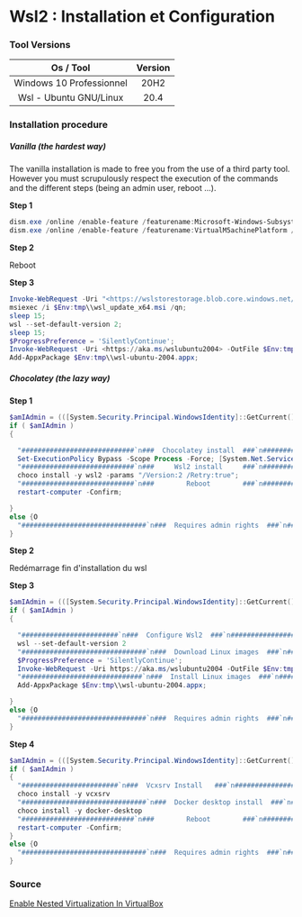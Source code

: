 # Wsl2 : Installation et Configuration

### Tool Versions

|         Os / Tool        | Version |
| :----------------------: | :-----: |
| Windows 10 Professionnel |   20H2  |
|  Wsl - Ubuntu GNU/Linux  |   20.4  |

### Installation procedure

##### Vanilla (the hardest way)

The vanilla installation is made to free you from the use of a third party tool.  
However you must scrupulously respect the execution of the commands and the different steps (being an admin user, reboot ...).

**Step 1**

```powershell
dism.exe /online /enable-feature /featurename:Microsoft-Windows-Subsystem-Linux /all /norestart;
dism.exe /online /enable-feature /featurename:VirtualM5achinePlatform /all /norestart;
```

**Step 2**

Reboot

**Step 3**

```powershell
Invoke-WebRequest -Uri "<https://wslstorestorage.blob.core.windows.net/wslblob/wsl_update_x64.msi>" -Outfile "$Env:tmp\\wsl_update_x64.msi";
msiexec /i $Env:tmp\\wsl_update_x64.msi /qn;
sleep 15;
wsl --set-default-version 2;
sleep 15;
$ProgressPreference = 'SilentlyContinue';
Invoke-WebRequest -Uri <https://aka.ms/wslubuntu2004> -OutFile $Env:tmp\\wsl-ubuntu-2004.appx -UseBasicParsing;
Add-AppxPackage $Env:tmp\\wsl-ubuntu-2004.appx;
```

##### Chocolatey (the lazy way)

**Step 1**

```powershell
$amIAdmin = (([System.Security.Principal.WindowsIdentity]::GetCurrent()).groups -match "S-1-5-32-544");
if ( $amIAdmin )
{

  "############################`n###  Chocolatey install  ###`n############################`n";
  Set-ExecutionPolicy Bypass -Scope Process -Force; [System.Net.ServicePointManager]::SecurityProtocol = [System.Net.ServicePointManager]::SecurityProtocol -bor 3072; iex ((New-Object System.Net.WebClient).DownloadString('https://chocolatey.org/install.ps1'));
  "############################`n###     Wsl2 install     ###`n############################`n";
  choco install -y wsl2 -params "/Version:2 /Retry:true";
  "############################`n###        Reboot        ###`n############################";
  restart-computer -Confirm;

}
else {O
  "###############################`n###  Requires admin rights  ###`n###############################`n";
}
```
**Step 2**

Redémarrage fin d'installation du wsl

**Step 3**

```powershell
$amIAdmin = (([System.Security.Principal.WindowsIdentity]::GetCurrent()).groups -match "S-1-5-32-544");
if ( $amIAdmin )
{

  "########################`n###  Configure Wsl2  ###`n########################`n";
  wsl --set-default-version 2
  "###############################`n###  Download Linux images  ###`n###############################`n";
  $ProgressPreference = 'SilentlyContinue';
  Invoke-WebRequest -Uri https://aka.ms/wslubuntu2004 -OutFile $Env:tmp\\wsl-ubuntu-2004.appx -UseBasicParsing;
  "##############################`n###  Install Linux images  ###`n##############################`n";
  Add-AppxPackage $Env:tmp\\wsl-ubuntu-2004.appx;

}
else {O
  "###############################`n###  Requires admin rights  ###`n###############################`n";
}

```

**Step 4**

```powershell
$amIAdmin = (([System.Security.Principal.WindowsIdentity]::GetCurrent()).groups -match "S-1-5-32-544");
if ( $amIAdmin )
{
  "########################`n###  Vcxsrv Install   ###`n########################`n";
  choco install -y vcxsrv
  "###############################`n###  Docker desktop install  ###`n###############################`n";
  choco install -y docker-desktop
  "############################`n###        Reboot        ###`n############################";
  restart-computer -Confirm;
}
else {O
  "###############################`n###  Requires admin rights  ###`n###############################`n";
}

```

### Source

[Enable Nested Virtualization In VirtualBox](https://ostechnix.com/how-to-enable-nested-virtualization-in-virtualbox)  
